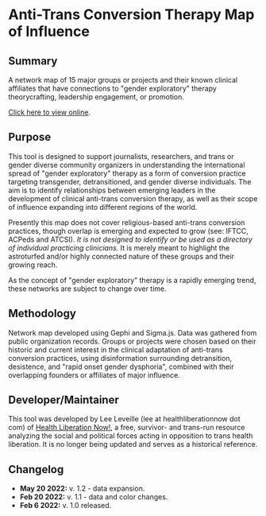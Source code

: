 # Anti-Trans Conversion Therapy Map of Influence

## Summary
A network map of 15 major groups or projects and their known clinical affiliates that have connections to "gender exploratory" therapy theorycrafting, leadership engagement, or promotion.  

[Click here to view online](https://thatweirdolee.github.io/anti-trans-conversion-map/network/index.html). 
  
## Purpose
This tool is designed to support journalists, researchers, and trans or gender diverse community organizers in understanding the international spread of "gender exploratory" therapy as a form of conversion practice targeting transgender, detransitioned, and gender diverse individuals. The aim is to identify relationships between emerging leaders in the development of clinical anti-trans conversion therapy, as well as their scope of influence expanding into different regions of the world.

Presently this map does not cover religious-based anti-trans conversion practices, though overlap is emerging and expected to grow (see: IFTCC, ACPeds and ATCSI). *It is not designed to identify or be used as a directory of individual practicing clinicians.* It is merely meant to highlight the astroturfed and/or highly connected nature of these groups and their growing reach.

As the concept of "gender exploratory" therapy is a rapidly emerging trend, these networks are subject to change over time.
  
## Methodology
Network map developed using Gephi and Sigma.js. Data was gathered from public organization records. Groups or projects were chosen based on their historic and current interest in the clinical adaptation of anti-trans conversion practices, using disinformation surrounding detransition, desistence, and "rapid onset gender dysphoria", combined with their overlapping founders or affiliates of major influence.

## Developer/Maintainer
This tool was developed by Lee Leveille (lee at healthliberationnow dot com) of [Health Liberation Now!](https://healthliberationnow.com/), a free, survivor- and trans-run resource analyzing the social and political forces acting in opposition to trans health liberation. It is no longer being updated and serves as a historical reference.

## Changelog

- **May 20 2022:** v. 1.2 - data expansion.
- **Feb 20 2022:** v. 1.1 - data and color changes.
- **Feb 6 2022:** v. 1.0 released.
